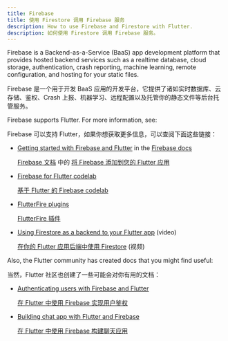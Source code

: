 ```yaml
---
title: Firebase
title: 使用 Firestore 调用 Firebase 服务
description: How to use Firebase and Firestore with Flutter.
description: 如何使用 Firestore 调用 Firebase 服务。
---
```


Firebase is a Backend-as-a-Service (BaaS) app development platform
that provides hosted backend services such as a realtime database,
cloud storage, authentication, crash reporting, machine learning,
remote configuration, and hosting for your static files.

Firebase 是一个用于开发 BaaS 应用的开发平台，它提供了诸如实时数据库、云存储、鉴权、Crash 上报、机器学习、远程配置以及托管你的静态文件等后台托管服务。

Firebase supports Flutter. For more information, see:

Firebase 可以支持 Flutter，如果你想获取更多信息，可以查阅下面这些链接：

* [Getting started with Firebase and
   Flutter]({{site.firebase}}/docs/flutter/setup)
   in the [Firebase docs]({{site.firebase}}/docs)
  
  [Firebase 文档]({{site.firebase}}/docs) 中的 [将 Firebase 添加到您的 Flutter 应用]({{site.firebase}}/docs/flutter/setup)
   
* [Firebase for Flutter codelab]({{site.codelabs}}/codelabs/flutter-firebase)

  [基于 Flutter 的 Firebase codelab]({{site.codelabs}}/codelabs/flutter-firebase)

* [FlutterFire
  plugins]({{site.github}}/flutter/plugins/blob/master/FlutterFire.md)
  
  [FlutterFire 插件]({{site.github}}/flutter/plugins/blob/master/FlutterFire.md)
  
* [Using Firestore as a backend to your Flutter
   app](https://www.youtube.com/watch?v=DqJ_KjFzL9I&t=38s) (video)
   
  [在你的 Flutter 应用后端中使用 Firestore](https://www.bilibili.com/video/av55809997/) (视频)

Also, the Flutter community has created docs that you might find useful:

当然，Flutter 社区也创建了一些可能会对你有用的文档：

* [Authenticating users with Firebase and
   Flutter](https://flutterdoc.com/mobileauthenticating-users-with-firebase-and-flutter-240c5557ac7f)
   
  [在 Flutter 中使用 Firebase 实现用户鉴权](https://flutterdoc.com/mobileauthenticating-users-with-firebase-and-flutter-240c5557ac7f)
   
* [Building chat app with Flutter and
   Firebase]({{site.medium}}/flutter-community/building-a-chat-app-with-flutter-and-firebase-from-scratch-9eaa7f41782e)
   
  [在 Flutter 中使用 Firebase 构建聊天应用]({{site.medium}}/flutter-community/building-a-chat-app-with-flutter-and-firebase-from-scratch-9eaa7f41782e)
